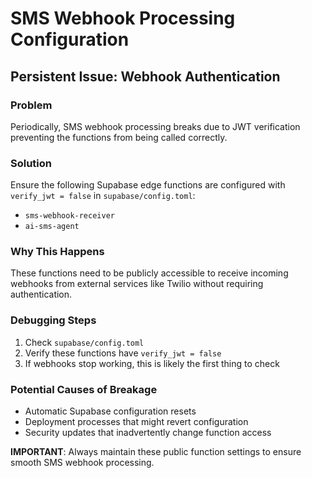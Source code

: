 
# SMS Webhook Processing Configuration

## Persistent Issue: Webhook Authentication

### Problem
Periodically, SMS webhook processing breaks due to JWT verification preventing the functions from being called correctly.

### Solution
Ensure the following Supabase edge functions are configured with `verify_jwt = false` in `supabase/config.toml`:
- `sms-webhook-receiver`
- `ai-sms-agent`

### Why This Happens
These functions need to be publicly accessible to receive incoming webhooks from external services like Twilio without requiring authentication.

### Debugging Steps
1. Check `supabase/config.toml`
2. Verify these functions have `verify_jwt = false`
3. If webhooks stop working, this is likely the first thing to check

### Potential Causes of Breakage
- Automatic Supabase configuration resets
- Deployment processes that might revert configuration
- Security updates that inadvertently change function access

**IMPORTANT**: Always maintain these public function settings to ensure smooth SMS webhook processing.
